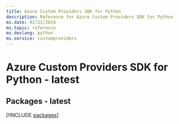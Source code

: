 ```yaml
---
title: Azure Custom Providers SDK for Python
description: Reference for Azure Custom Providers SDK for Python
ms.date: 02/21/2024
ms.topic: reference
ms.devlang: python
ms.service: customproviders
---
```

# Azure Custom Providers SDK for Python - latest
## Packages - latest
[!INCLUDE [packages](custom-providers-index.md)]